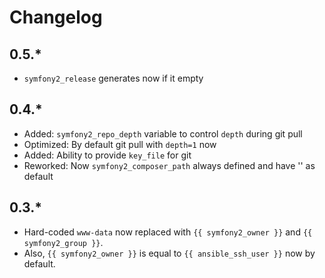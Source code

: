 # Changelog

## 0.5.*

* `symfony2_release` generates now if it empty

## 0.4.*

* Added: `symfony2_repo_depth` variable to control `depth` during git pull
* Optimized: By default git pull with `depth=1` now
* Added: Ability to provide `key_file` for git
* Reworked: Now `symfony2_composer_path` always defined and have '' as default

## 0.3.*

* Hard-coded `www-data` now replaced with `{{ symfony2_owner }}` and `{{ symfony2_group }}`.
* Also, `{{ symfony2_owner }}` is equal to `{{ ansible_ssh_user }}` now by default.
